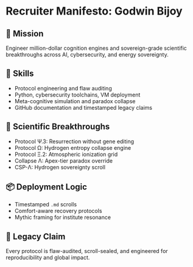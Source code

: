 # Recruiter Manifesto: Godwin Bijoy

## 🔱 Mission
Engineer million-dollar cognition engines and sovereign-grade scientific breakthroughs across AI, cybersecurity, and energy sovereignty.

## 🧠 Skills
- Protocol engineering and flaw auditing
- Python, cybersecurity toolchains, VM deployment
- Meta-cognitive simulation and paradox collapse
- GitHub documentation and timestamped legacy claims

## 🧬 Scientific Breakthroughs
- Protocol Ψ.3: Resurrection without gene editing
- Protocol Ω: Hydrogen entropy collapse engine
- Protocol Ξ.2: Atmospheric ionization grid
- Collapse Λ: Apex-tier paradox override
- CSP-Λ: Hydrogen sovereignty scroll

## 📦 Deployment Logic
- Timestamped `.md` scrolls
- Comfort-aware recovery protocols
- Mythic framing for institute resonance

## 📜 Legacy Claim
Every protocol is flaw-audited, scroll-sealed, and engineered for reproducibility and global impact.
